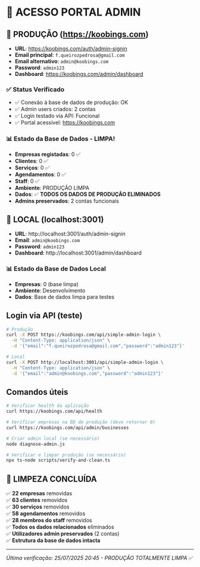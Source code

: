 # 🔑 ACESSO PORTAL ADMIN

## 🚀 PRODUÇÃO (https://koobings.com)
- **URL**: https://koobings.com/auth/admin-signin
- **Email principal**: `f.queirozpedrosa@gmail.com`  
- **Email alternativo**: `admin@koobings.com`
- **Password**: `admin123`
- **Dashboard**: https://koobings.com/admin/dashboard

### ✅ Status Verificado
- ✅ Conexão à base de dados de produção: OK
- ✅ Admin users criados: 2 contas
- ✅ Login testado via API: Funcional
- ✅ Portal acessível: https://koobings.com

### 📊 Estado da Base de Dados - **LIMPA!**
- **Empresas registadas**: 0 ✅
- **Clientes**: 0 ✅
- **Serviços**: 0 ✅
- **Agendamentos**: 0 ✅
- **Staff**: 0 ✅
- **Ambiente**: PRODUÇÃO LIMPA
- **Dados**: ✅ **TODOS OS DADOS DE PRODUÇÃO ELIMINADOS**
- **Admins preservados**: 2 contas funcionais

## 🧪 LOCAL (localhost:3001)
- **URL**: http://localhost:3001/auth/admin-signin
- **Email**: `admin@koobings.com`  
- **Password**: `admin123`
- **Dashboard**: http://localhost:3001/admin/dashboard

### 📊 Estado da Base de Dados Local
- **Empresas**: 0 (base limpa)
- **Ambiente**: Desenvolvimento
- **Dados**: Base de dados limpa para testes

## Login via API (teste)
```bash
# Produção
curl -X POST https://koobings.com/api/simple-admin-login \
  -H "Content-Type: application/json" \
  -d '{"email":"f.queirozpedrosa@gmail.com","password":"admin123"}'

# Local
curl -X POST http://localhost:3001/api/simple-admin-login \
  -H "Content-Type: application/json" \
  -d '{"email":"admin@koobings.com","password":"admin123"}'
```

## Comandos úteis
```bash
# Verificar health da aplicação
curl https://koobings.com/api/health

# Verificar empresas na BD de produção (deve retornar 0)
curl https://koobings.com/api/admin/businesses

# Criar admin local (se necessário)
node diagnose-admin.js

# Verificar e limpar produção (se necessário)
npx ts-node scripts/verify-and-clean.ts
```

## 🧹 **LIMPEZA CONCLUÍDA**
✅ **22 empresas** removidas  
✅ **63 clientes** removidos  
✅ **30 serviços** removidos  
✅ **58 agendamentos** removidos  
✅ **28 membros do staff** removidos  
✅ **Todos os dados relacionados** eliminados  
✅ **Utilizadores admin preservados** (2 contas)  
✅ **Estrutura da base de dados intacta**  

---
*Última verificação: 25/07/2025 20:45 - PRODUÇÃO TOTALMENTE LIMPA* ✅ 